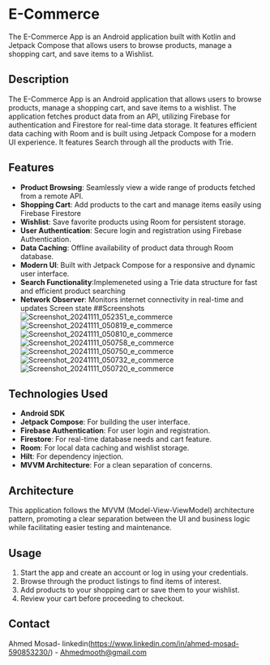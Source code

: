 # E-Commerce
The E-Commerce App is an Android application built with Kotlin and Jetpack Compose that allows users to browse products, manage a shopping cart, and save items to a Wishlist. 
## Description
The E-Commerce App is an Android application that allows users to browse products, manage a shopping cart, and save items to a wishlist. The application fetches product data from an API, utilizing Firebase for authentication and Firestore for real-time data storage. It features efficient data caching with Room and is built using Jetpack Compose for a modern UI experience. It features Search 
through all the products with Trie. 
## Features
- **Product Browsing**: Seamlessly view a wide range of products fetched from a remote API.
- **Shopping Cart**: Add products to the cart and manage items easily using Firebase Firestore
- **Wishlist**: Save favorite products using Room for persistent storage.
- **User Authentication**: Secure login and registration using Firebase Authentication.
- **Data Caching**: Offline availability of product data through Room database.
- **Modern UI**: Built with Jetpack Compose for a responsive and dynamic user interface.
- **Search Functionality**:Implemeneted using a Trie data structure for fast and efficient product searching
- **Network Observer**: Monitors internet connectivity in real-time and updates Screen state
##Screenshots
![Screenshot_20241111_052351_e_commerce](https://github.com/user-attachments/assets/830c6e54-7e0f-480e-8ee6-1891e37c2da8)
![Screenshot_20241111_050819_e_commerce](https://github.com/user-attachments/assets/97ff1677-d950-4994-a56b-fd4b19275659)
![Screenshot_20241111_050810_e_commerce](https://github.com/user-attachments/assets/3b8e9d32-0364-4da5-9ec6-2fdc85c8d7be)
![Screenshot_20241111_050758_e_commerce](https://github.com/user-attachments/assets/462eadbc-e1d5-4006-b091-1175bf7870e0)
![Screenshot_20241111_050750_e_commerce](https://github.com/user-attachments/assets/5976f683-e5c8-4376-80de-2505bb5bff0a)
![Screenshot_20241111_050732_e_commerce](https://github.com/user-attachments/assets/66c2a4e4-cd62-42d7-9b6a-9c5ae4bc01c3)
![Screenshot_20241111_050720_e_commerce](https://github.com/user-attachments/assets/c5fe9ddf-1c36-4dbf-a086-448ee9bfffbc)
## Technologies Used
- **Android SDK**
- **Jetpack Compose**: For building the user interface.
- **Firebase Authentication**: For user login and registration.
- **Firestore**: For real-time database needs and cart feature.
- **Room**: For local data caching and wishlist storage.
- **Hilt**: For dependency injection.
- **MVVM Architecture**: For a clean separation of concerns.
## Architecture
This application follows the MVVM (Model-View-ViewModel) architecture pattern, promoting a clear separation between the UI and business logic while facilitating easier testing and maintenance.

## Usage
1. Start the app and create an account or log in using your credentials.
2. Browse through the product listings to find items of interest.
3. Add products to your shopping cart or save them to your wishlist.
4. Review your cart before proceeding to checkout.
   
## Contact

Ahmed Mosad- linkedin(https://www.linkedin.com/in/ahmed-mosad-590853230/) - Ahmedmooth@gmail.com





